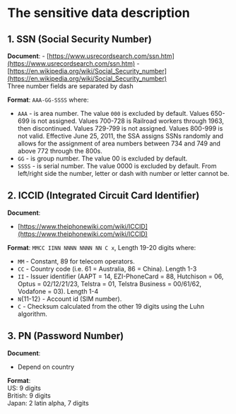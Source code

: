 # The sensitive data description
## 1. SSN (Social Security Number)
**Document**:
    - [https://www.usrecordsearch.com/ssn.htm](https://www.usrecordsearch.com/ssn.htm)
    - [https://en.wikipedia.org/wiki/Social_Security_number](https://en.wikipedia.org/wiki/Social_Security_number)  
Three number fields are separated by dash

**Format**: `AAA-GG-SSSS`
where:
* `AAA` - is area number. The value `000` is excluded by default.
    Values 650-699 is not assigned.
    Values 700-728 is Railroad workers through 1963, then discontinued.
    Values 729-799 is not assigned.
    Values 800-999 is not valid.
    Effective June 25, 2011, the SSA assigns SSNs randomly and allows for the assignment of area numbers between 734 and 749 and above 772 through the 800s.  
* `GG` - is group number. The value 00 is excluded by default.
* `SSSS` - is serial number. The value 0000 is excluded by default.
From left/right side the number, letter or dash with number or letter cannot be.
## 2. ICCID (Integrated Circuit Card Identifier)
**Document**:
* [https://www.theiphonewiki.com/wiki/ICCID](https://www.theiphonewiki.com/wiki/ICCID)

**Format**: `MMCC IINN NNNN NNNN NN C x`, Length 19-20 digits
where:
* `MM` - Constant, 89 for telecom operators.
* `CC` - Country code (i.e. 61 = Australia, 86 = China). Length 1-3
* `II` - Issuer identifier (AAPT = 14, EZI-PhoneCard = 88, Hutchison = 06, Optus = 02/12/21/23, Telstra = 01, Telstra Business = 00/61/62, Vodafone = 03). Length 1-4
* `N`{11-12} - Account id (SIM number).
* `C` - Checksum calculated from the other 19 digits using the Luhn algorithm.
## 3. PN (Password Number)
**Document**:
* Depend on country

**Format**:  
US: 9 digits  
British: 9 digits  
Japan: 2 latin alpha, 7 digits  
